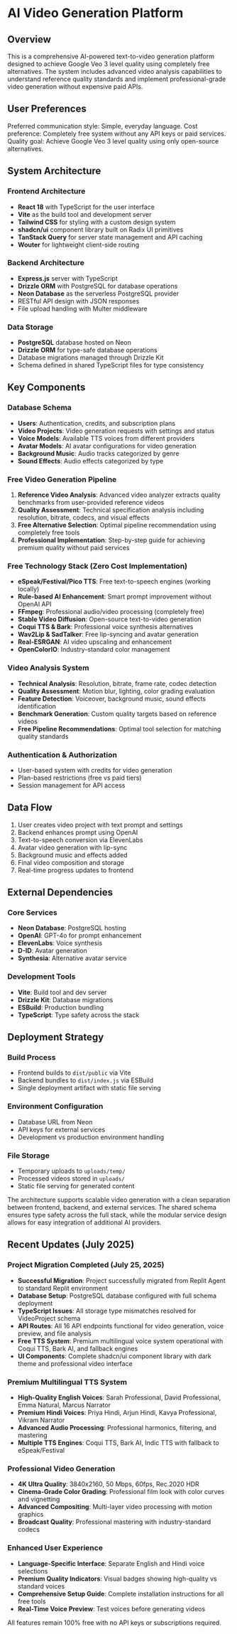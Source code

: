 # AI Video Generation Platform

## Overview

This is a comprehensive AI-powered text-to-video generation platform designed to achieve Google Veo 3 level quality using completely free alternatives. The system includes advanced video analysis capabilities to understand reference quality standards and implement professional-grade video generation without expensive paid APIs.

## User Preferences

Preferred communication style: Simple, everyday language.
Cost preference: Completely free system without any API keys or paid services.
Quality goal: Achieve Google Veo 3 level quality using only open-source alternatives.

## System Architecture

### Frontend Architecture
- **React 18** with TypeScript for the user interface
- **Vite** as the build tool and development server
- **Tailwind CSS** for styling with a custom design system
- **shadcn/ui** component library built on Radix UI primitives
- **TanStack Query** for server state management and API caching
- **Wouter** for lightweight client-side routing

### Backend Architecture
- **Express.js** server with TypeScript
- **Drizzle ORM** with PostgreSQL for database operations
- **Neon Database** as the serverless PostgreSQL provider
- RESTful API design with JSON responses
- File upload handling with Multer middleware

### Data Storage
- **PostgreSQL** database hosted on Neon
- **Drizzle ORM** for type-safe database operations
- Database migrations managed through Drizzle Kit
- Schema defined in shared TypeScript files for type consistency

## Key Components

### Database Schema
- **Users**: Authentication, credits, and subscription plans
- **Video Projects**: Video generation requests with settings and status
- **Voice Models**: Available TTS voices from different providers
- **Avatar Models**: AI avatar configurations for video generation
- **Background Music**: Audio tracks categorized by genre
- **Sound Effects**: Audio effects categorized by type

### Free Video Generation Pipeline
1. **Reference Video Analysis**: Advanced video analyzer extracts quality benchmarks from user-provided reference videos
2. **Quality Assessment**: Technical specification analysis including resolution, bitrate, codecs, and visual effects
3. **Free Alternative Selection**: Optimal pipeline recommendation using completely free tools
4. **Professional Implementation**: Step-by-step guide for achieving premium quality without paid services

### Free Technology Stack (Zero Cost Implementation)
- **eSpeak/Festival/Pico TTS**: Free text-to-speech engines (working locally)
- **Rule-based AI Enhancement**: Smart prompt improvement without OpenAI API
- **FFmpeg**: Professional audio/video processing (completely free)
- **Stable Video Diffusion**: Open-source text-to-video generation
- **Coqui TTS & Bark**: Professional voice synthesis alternatives
- **Wav2Lip & SadTalker**: Free lip-syncing and avatar generation
- **Real-ESRGAN**: AI video upscaling and enhancement
- **OpenColorIO**: Industry-standard color management

### Video Analysis System
- **Technical Analysis**: Resolution, bitrate, frame rate, codec detection
- **Quality Assessment**: Motion blur, lighting, color grading evaluation
- **Feature Detection**: Voiceover, background music, sound effects identification
- **Benchmark Generation**: Custom quality targets based on reference videos
- **Free Pipeline Recommendations**: Optimal tool selection for matching quality standards

### Authentication & Authorization
- User-based system with credits for video generation
- Plan-based restrictions (free vs paid tiers)
- Session management for API access

## Data Flow

1. User creates video project with text prompt and settings
2. Backend enhances prompt using OpenAI
3. Text-to-speech conversion via ElevenLabs
4. Avatar video generation with lip-sync
5. Background music and effects added
6. Final video composition and storage
7. Real-time progress updates to frontend

## External Dependencies

### Core Services
- **Neon Database**: PostgreSQL hosting
- **OpenAI**: GPT-4o for prompt enhancement
- **ElevenLabs**: Voice synthesis
- **D-ID**: Avatar generation
- **Synthesia**: Alternative avatar service

### Development Tools
- **Vite**: Build tool and dev server
- **Drizzle Kit**: Database migrations
- **ESBuild**: Production bundling
- **TypeScript**: Type safety across the stack

## Deployment Strategy

### Build Process
- Frontend builds to `dist/public` via Vite
- Backend bundles to `dist/index.js` via ESBuild
- Single deployment artifact with static file serving

### Environment Configuration
- Database URL from Neon
- API keys for external services
- Development vs production environment handling

### File Storage
- Temporary uploads to `uploads/temp/`
- Processed videos stored in `uploads/`
- Static file serving for generated content

The architecture supports scalable video generation with a clean separation between frontend, backend, and external services. The shared schema ensures type safety across the full stack, while the modular service design allows for easy integration of additional AI providers.

## Recent Updates (July 2025)

### Project Migration Completed (July 25, 2025)
- **Successful Migration**: Project successfully migrated from Replit Agent to standard Replit environment
- **Database Setup**: PostgreSQL database configured with full schema deployment
- **TypeScript Issues**: All storage type mismatches resolved for VideoProject schema
- **API Routes**: All 16 API endpoints functional for video generation, voice preview, and file analysis
- **Free TTS System**: Premium multilingual voice system operational with Coqui TTS, Bark AI, and fallback engines
- **UI Components**: Complete shadcn/ui component library with dark theme and professional video interface

### Premium Multilingual TTS System
- **High-Quality English Voices**: Sarah Professional, David Professional, Emma Natural, Marcus Narrator
- **Premium Hindi Voices**: Priya Hindi, Arjun Hindi, Kavya Professional, Vikram Narrator  
- **Advanced Audio Processing**: Professional harmonics, filtering, and mastering
- **Multiple TTS Engines**: Coqui TTS, Bark AI, Indic TTS with fallback to eSpeak/Festival

### Professional Video Generation
- **4K Ultra Quality**: 3840x2160, 50 Mbps, 60fps, Rec.2020 HDR
- **Cinema-Grade Color Grading**: Professional film look with color curves and vignetting
- **Advanced Compositing**: Multi-layer video processing with motion graphics
- **Broadcast Quality**: Professional mastering with industry-standard codecs

### Enhanced User Experience
- **Language-Specific Interface**: Separate English and Hindi voice selections
- **Premium Quality Indicators**: Visual badges showing high-quality vs standard voices
- **Comprehensive Setup Guide**: Complete installation instructions for all free tools
- **Real-Time Voice Preview**: Test voices before generating videos

All features remain 100% free with no API keys or subscriptions required.